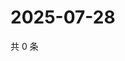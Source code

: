 # 2025-07-28

共 0 条

<!-- BEGIN ZHIHUQUESTIONS -->
<!-- 最后更新时间 Mon Jul 28 2025 22:15:25 GMT+0800 (China Standard Time) -->

<!-- END ZHIHUQUESTIONS -->
